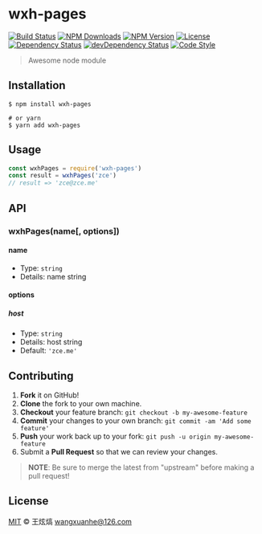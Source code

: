 # wxh-pages

[![Build Status][travis-image]][travis-url]
[![NPM Downloads][downloads-image]][downloads-url]
[![NPM Version][version-image]][version-url]
[![License][license-image]][license-url]
[![Dependency Status][dependency-image]][dependency-url]
[![devDependency Status][devdependency-image]][devdependency-url]
[![Code Style][style-image]][style-url]

> Awesome node module

## Installation

```shell
$ npm install wxh-pages

# or yarn
$ yarn add wxh-pages
```

## Usage

<!-- TODO: Introduction of API use -->

```javascript
const wxhPages = require('wxh-pages')
const result = wxhPages('zce')
// result => 'zce@zce.me'
```

## API

<!-- TODO: Introduction of API -->

### wxhPages(name[, options])

#### name

- Type: `string`
- Details: name string

#### options

##### host

- Type: `string`
- Details: host string
- Default: `'zce.me'`

## Contributing

1. **Fork** it on GitHub!
2. **Clone** the fork to your own machine.
3. **Checkout** your feature branch: `git checkout -b my-awesome-feature`
4. **Commit** your changes to your own branch: `git commit -am 'Add some feature'`
5. **Push** your work back up to your fork: `git push -u origin my-awesome-feature`
6. Submit a **Pull Request** so that we can review your changes.

> **NOTE**: Be sure to merge the latest from "upstream" before making a pull request!

## License

[MIT](LICENSE) &copy; 王炫熇 <wangxuanhe@126.com>



[travis-image]: https://img.shields.io/travis/wangxuanhe1996/wxh-pages/master.svg
[travis-url]: https://travis-ci.org/wangxuanhe1996/wxh-pages
[downloads-image]: https://img.shields.io/npm/dm/wxh-pages.svg
[downloads-url]: https://npmjs.org/package/wxh-pages
[version-image]: https://img.shields.io/npm/v/wxh-pages.svg
[version-url]: https://npmjs.org/package/wxh-pages
[license-image]: https://img.shields.io/github/license/wangxuanhe1996/wxh-pages.svg
[license-url]: https://github.com/wangxuanhe1996/wxh-pages/blob/master/LICENSE
[dependency-image]: https://img.shields.io/david/wangxuanhe1996/wxh-pages.svg
[dependency-url]: https://david-dm.org/wangxuanhe1996/wxh-pages
[devdependency-image]: https://img.shields.io/david/dev/wangxuanhe1996/wxh-pages.svg
[devdependency-url]: https://david-dm.org/wangxuanhe1996/wxh-pages?type=dev
[style-image]: https://img.shields.io/badge/code_style-standard-brightgreen.svg
[style-url]: https://standardjs.com
